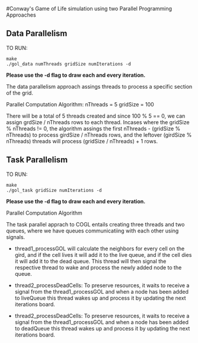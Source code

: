 #Conway's Game of Life simulation using two Parallel Programming Approaches

## Data Parallelism 
TO RUN:
```
make
./gol_data numThreads gridSize numIterations -d
```
**Please use the -d flag to draw each and every iteration.**

The data parallelism approach assings threads to process a specific section of the grid.

Parallel Computation Algorithm:
nThreads = 5
gridSize = 100

There will be a total of 5 threads created and since 100 % 5 == 0, we can assign grdSize / nThreads rows to each thread.
Incases where the gridSize % nThreads != 0, the algorithm assings the first nThreads - (gridSize % nThreads) to process girdSize / nThreads rows, and 
the leftover (girdSize % nThreads) threads will process (gridSize / nThreads) + 1 rows.

## Task Parallelism 
TO RUN:
```
make
./gol_task gridSize numIterations -d
```
**Please use the -d flag to draw each and every iteration.**

Parallel Computation Algorithm

The task parallel apprach to COGL entails creating three threads and two queues, where we have queues communicatiing with each other using signals.
- thread1_processGOL will calculate the neighbors for every cell on the gird, and if the cell lives it will add it to the live queue, and if the cell dies it will add it
to the dead queue. This thread will then signal the respective thread to wake and process the newly added node to the queue.

- thread2_processDeadCells: To preserve resources, it waits to receive a signal from the thread1_processGOL and when a node has been added to liveQueue this thread
wakes up and process it by updating the next iterations board.

- thread2_processDeadCells: To preserve resources, it waits to receive a signal from the thread1_processGOL and when a node has been added to deadQueue this thread
wakes up and process it by updating the next iterations board.



